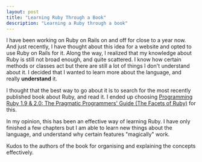 ```yaml
---
layout: post
title: "Learning Ruby Through a Book"
description: "Learning a Ruby through a book"
---
```


I have been working on Ruby on Rails on and off for close to a year now. And just recently, I have thought about this idea for a website and opted to use Ruby on Rails for it. Along the way, I realized that my knowledge about Ruby is still not broad enough, and quite scattered. I know how certain methods or classes act but there are still a lot of things I don't understand about it. I decided that I wanted to learn more about the language, and really **understand** it.

I thought that the best way to go about it is to search for the most recently published book about Ruby, and read it. I ended up choosing [Programming Ruby 1.9 & 2.0: The Pragmatic Programmers' Guide (The Facets of Ruby)](http://www.amazon.com/Programming-Ruby-1-9-2-0-Programmers/dp/1937785491) for this.

In my opinion, this has been an effective way of learning Ruby. I have only finished a few chapters but I am able to learn new things about the language, and understand why certain features "magically" work.

Kudos to the authors of the book for organising and explaining the concepts effectively.
